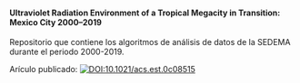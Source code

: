 #### Ultraviolet Radiation Environment of a Tropical Megacity in Transition: Mexico City 2000–2019

Repositorio que contiene los algoritmos de análisis de datos de la SEDEMA durante el periodo 2000-2019.

Arículo publicado: [![DOI:10.1021/acs.est.0c08515](http://img.shields.io/badge/DOI-10.1021/acs.est.0c08515-34a0a4.svg)](https://doi.org/10.1021/acs.est.0c08515)
